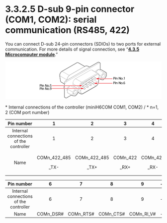 # 3.3.2.5 D-sub 9-pin connector \(COM1, COM2\): serial communication \(RS485, 422\)

You can connect D-sub 24-pin connectors \(SDIOs\) to two ports for external communication. For more details of signal connection, see “[**4.3.5 Microcomputer module**](../../../4-maintenance/4-3-controller-check-maintenance/5-microcomputer-module.md).”

![](../../../.gitbook/assets/d-sub9.png)

\* Internal connections of the controller \(miniH6COM COM1, COM2\) / \* n=1, 2 \(COM port number\)

<table>
  <thead>
    <tr>
      <th style="text-align:center"><b>Pin number</b>
      </th>
      <th style="text-align:center"><b>1</b>
      </th>
      <th style="text-align:center"><b>2</b>
      </th>
      <th style="text-align:center"><b>3</b>
      </th>
      <th style="text-align:center"><b>4</b>
      </th>
      <th style="text-align:left"><b>5</b>
      </th>
    </tr>
  </thead>
  <tbody>
    <tr>
      <td style="text-align:center">Internal connections of the controller</td>
      <td style="text-align:center">1</td>
      <td style="text-align:center">2</td>
      <td style="text-align:center">3</td>
      <td style="text-align:center">4</td>
      <td style="text-align:left">5</td>
    </tr>
    <tr>
      <td style="text-align:center">Name</td>
      <td style="text-align:center">
        <p>COMn_422_485</p>
        <p>_TX-</p>
      </td>
      <td style="text-align:center">
        <p>COMn_422_485</p>
        <p>_TX+</p>
      </td>
      <td style="text-align:center">
        <p>COMn_422</p>
        <p>_RX+</p>
      </td>
      <td style="text-align:center">
        <p>COMn_422</p>
        <p>_RX-</p>
      </td>
      <td style="text-align:left">GND</td>
    </tr>
  </tbody>
</table>

| **Pin number** | **6** | **7** | **8** | **9** | - |
| :---: | :---: | :---: | :---: | :---: | :--- |
| Internal connections of the controller | 6 | 7 | 8 | 9 | - |
| Name | COMn\_DSR\# | COMn\_RTS\# | COMn\_CTS\# | COMn\_RI\_V\# | - |

